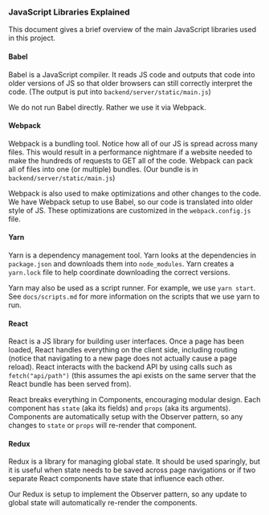 ### JavaScript Libraries Explained

This document gives a brief overview of the main JavaScript libraries used in this project.

#### Babel

Babel is a JavaScript compiler. It reads JS code and outputs
that code into older versions of JS so that older browsers can still correctly
interpret the code. (The output is put into `backend/server/static/main.js`)

We do not run Babel directly. Rather we use it via Webpack.

#### Webpack

Webpack is a bundling tool. Notice how all of our JS is spread across many files.
This would result in a performance nightmare if a website needed to make the
hundreds of requests to GET all of the code. Webpack can pack all of files
into one (or multiple) bundles. (Our bundle is in `backend/server/static/main.js`)

Webpack is also used to make optimizations and other changes to the code.
We have Webpack setup to use Babel, so our code is translated into older style of JS.
These optimizations are customized in the `webpack.config.js` file.

#### Yarn

Yarn is a dependency management tool. Yarn looks at the dependencies in `package.json`
and downloads them into `node_modules`. Yarn creates a `yarn.lock` file to help
coordinate downloading the correct versions.

Yarn may also be used as a script runner. For example, we use `yarn start`.
See `docs/scripts.md` for more information on the scripts that we use yarn to run.

#### React

React is a JS library for building user interfaces. Once a page has been loaded,
React handles everything on the client side, including routing (notice that
navigating to a new page does not actually cause a page reload). React interacts
with the backend API by using calls such as `fetch("api/path")` (this assumes
the api exists on the same server that the React bundle has been served from).

React breaks everything in Components, encouraging modular design. Each component
has `state` (aka its fields) and `props` (aka its arguments). Components are
automatically setup with the Observer pattern, so any changes to `state` or `props`
will re-render that component.

#### Redux

Redux is a library for managing global state. It should be used sparingly,
but it is useful when state needs to be saved across page navigations or if
two separate React components have state that influence each other.

Our Redux is setup to implement the Observer pattern, so any update to global
state will automatically re-render the components.
